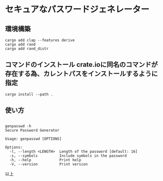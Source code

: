 # セキュアなパスワードジェネレーター

## 環境構築
```
cargo add clap --features derive
cargo add rand
cargo add rand_distr
```

## コマンドのインストール crate.ioに同名のコマンドが存在する為、カレントパスをインストールするように指定
```
cargo install --path .
```

## 使い方
```

genpasswd -h
Secure Password Generator

Usage: genpasswd [OPTIONS]

Options:
  -l, --length <LENGTH>  Length of the password [default: 16]
  -s, --symbols          Include symbols in the password
  -h, --help             Print help
  -V, --version          Print version
```

以上